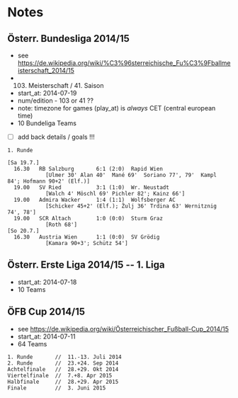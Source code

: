 # Notes

## Österr. Bundesliga 2014/15

- see <https://de.wikipedia.org/wiki/%C3%96sterreichische_Fu%C3%9Fballmeisterschaft_2014/15>
- 103. Meisterschaft / 41. Saison
- start_at: 2014-07-19
- num/edition - 103 or 41 ??
- note: timezone for games (play_at) is *always* CET (central european time)
- 10 Bundeliga Teams


- [ ] add back details / goals !!!

```
1. Runde

[Sa 19.7.]
  16.30   RB Salzburg       6:1 (2:0)  Rapid Wien
            [Ulmer 30' Alan 40'  Mané 69'  Soriano 77', 79'  Kampl 84'; Hofmann 90+2' (Elf.)]
  19.00   SV Ried           3:1 (1:0)  Wr. Neustadt
            [Walch 4' Möschl 69' Pichler 82'; Kainz 66']
  19.00   Admira Wacker     1:4 (1:1)  Wolfsberger AC
            [Schicker 45+2' (Elf.); Žulj 36' Trdina 63' Wernitznig 74', 78']
  19.00   SCR Altach        1:0 (0:0)  Sturm Graz
            [Roth 68']
[So 20.7.]
  16.30   Austria Wien      1:1 (0:0)  SV Grödig
            [Kamara 90+3'; Schütz 54']
```

## Österr. Erste Liga 2014/15   -- 1. Liga

- start_at: 2014-07-18
- 10 Teams

## ÖFB Cup 2014/15

- see <https://de.wikipedia.org/wiki/Österreichischer_Fußball-Cup_2014/15>
- start_at: 2014-07-11
- 64 Teams

```
1. Runde       //  11.-13. Juli 2014
2. Runde       //  23.+24. Sep 2014
Achtelfinale   //  28.+29. Okt 2014
Viertelfinale  //  7.+8. Apr 2015
Halbfinale     //  28.+29. Apr 2015
Finale         //  3. Juni 2015
```
